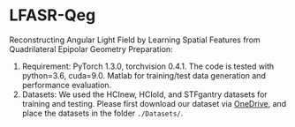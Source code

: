 # LFASR-Qeg
Reconstructing Angular Light Field by Learning Spatial Features from  Quadrilateral Epipolar Geometry
Preparation:
1. Requirement:
PyTorch 1.3.0, torchvision 0.4.1. The code is tested with python=3.6, cuda=9.0.
Matlab for training/test data generation and performance evaluation.
2. Datasets:
We used the HCInew, HCIold, and STFgantry datasets for training and testing. Please first download our dataset via [OneDrive](https://aunedu-my.sharepoint.com/:f:/g/personal/ebrahemelkady_aun_edu_eg/EuQrZMQaqulHvUGh_n9a5qoBef4tT3rccbR04vqu6ekDfA?e=TEczH5), and place the datasets in the folder `./Datasets/`.
